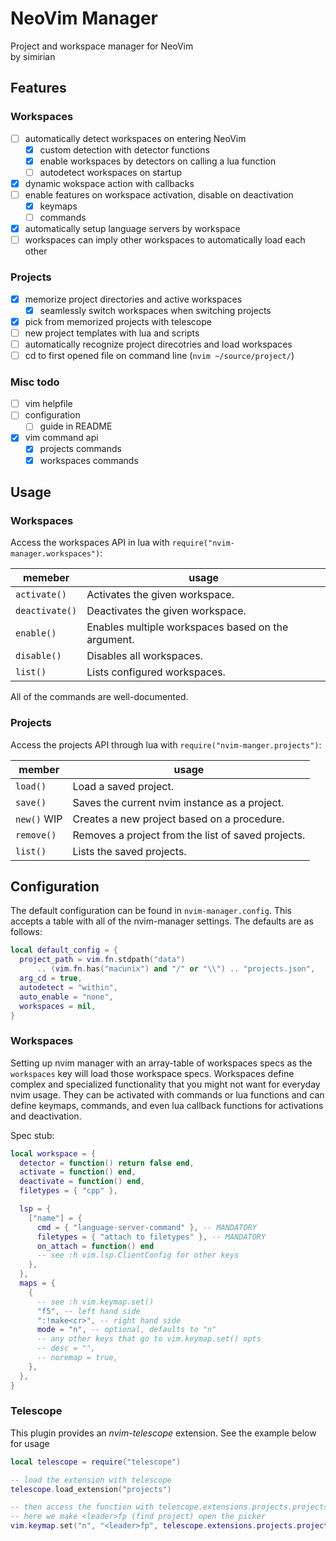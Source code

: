 # NeoVim Manager

Project and workspace manager for NeoVim<br>
by simirian

## Features

### Workspaces

- [ ] automatically detect workspaces on entering NeoVim
    - [x] custom detection with detector functions
    - [x] enable workspaces by detectors on calling a lua function
    - [ ] autodetect workspaces on startup
- [x] dynamic wokspace action with callbacks
- [ ] enable features on workspace activation, disable on deactivation
    - [x] keymaps
    - [ ] commands
- [x] automatically setup language servers by workspace
- [ ] workspaces can imply other workspaces to automatically load each other

### Projects

- [x] memorize project directories and active workspaces
    - [x] seamlessly switch workspaces when switching projects
- [x] pick from memorized projects with telescope
- [ ] new project templates with lua and scripts
- [ ] automatically recognize project direcotries and load workspaces
- [ ] cd to first opened file on command line (`nvim ~/source/project/`)

### Misc todo

- [ ] vim helpfile
- [ ] configuration
    - [ ] guide in README
- [x] vim command api
    - [x] projects commands
    - [x] workspaces commands

## Usage

### Workspaces

Access the workspaces API in lua with `require("nvim-manager.workspaces")`:

| memeber        | usage                                              |
| -------------- | -------------------------------------------------- |
| `activate()`   | Activates the given workspace.                     |
| `deactivate()` | Deactivates the given workspace.                   |
| `enable()`     | Enables multiple workspaces based on the argument. |
| `disable()`    | Disables all workspaces.                           |
| `list()`       | Lists configured workspaces.                       |

All of the commands are well-documented.

### Projects

Access the projects API through lua with `require("nvim-manger.projects")`:

| member      | usage                                              |
| ----------- | -------------------------------------------------- |
| `load()`    | Load a saved project.                              |
| `save()`    | Saves the current nvim instance as a project.      |
| `new()` WIP | Creates a new project based on a procedure.        |
| `remove()`  | Removes a project from the list of saved projects. |
| `list()`    | Lists the saved projects.                          |

## Configuration

The default configuration can be found in `nvim-manager.config`. This accepts a
table with all of the nvim-manager settings. The defaults are as follows:

```lua
local default_config = {
  project_path = vim.fn.stdpath("data")
      .. (vim.fn.has("macunix") and "/" or "\\") .. "projects.json",
  arg_cd = true,
  autodetect = "within",
  auto_enable = "none",
  workspaces = nil,
}
```

### Workspaces

Setting up nvim manager with an array-table of workspaces specs as the
`workspaces` key will load those workspace specs. Workspaces define complex and
specialized functionality that you might not want for everyday nvim usage. They
can be activated with commands or lua functions and can define keymaps,
commands, and even lua callback functions for activations and deactivation.

Spec stub:

```lua
local workspace = {
  detector = function() return false end,
  activate = function() end,
  deactivate = function() end,
  filetypes = { "cpp" },

  lsp = {
    ["name"] = {
      cmd = { "language-server-command" }, -- MANDATORY
      filetypes = { "attach to filetypes" }, -- MANDATORY
      on_attach = function() end
      -- see :h vim.lsp.ClientConfig for other keys
    },
  },
  maps = {
    {
      -- see :h vim.keymap.set()
      "f5", -- left hand side
      ":!make<cr>", -- right hand side
      mode = "n", -- optional, defaults to "n"
      -- any other keys that go to vim.keymap.set() opts
      -- desc = "",
      -- noremap = true,
    },
  },
}
```

### Telescope

This plugin provides an *nvim-telescope* extension. See the example below for
usage

```lua
local telescope = require("telescope")

-- load the extension with telescope
telescope.load_extension("projects")

-- then access the function with telescope.extensions.projects.projects
-- here we make <leader>fp (find project) open the picker
vim.keymap.set("n", "<leader>fp", telescope.extensions.projects.projects, {})
```

